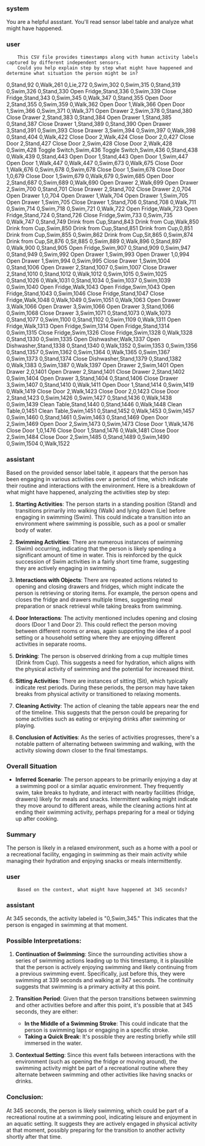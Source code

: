 ### system
You are a helpful assstant. You'll read sensor label table and analyze what might have happened.
### user

        This CSV file provides timestamps along with human activity labels captured by different independent sensors.
        Could you help explain step by step what might have happened and determine what situation the person might be in?
    
0,Stand,92
0,Walk,261
0,Lie,272
0,Swim,302
0,Swim,315
0,Stand,319
0,Swim,326
0,Stand,330
Open Fridge,Stand,336
0,Swim,339
Close Fridge,Stand,343
0,Swim,345
0,Walk,347
0,Stand,355
Open Door 2,Stand,355
0,Swim,359
0,Walk,362
Open Door 1,Walk,366
Open Door 1,Swim,366
0,Swim,371
0,Walk,371
Open Drawer 2,Swim,378
0,Stand,380
Close Drawer 2,Stand,383
0,Stand,384
Open Drawer 1,Stand,385
0,Stand,387
Close Drawer 1,Stand,389
0,Stand,390
Open Drawer 3,Stand,391
0,Swim,393
Close Drawer 3,Swim,394
0,Swim,397
0,Walk,398
0,Stand,404
0,Walk,422
Close Door 2,Walk,424
Close Door 2,0,427
Close Door 2,Stand,427
Close Door 2,Swim,428
Close Door 2,Walk,428
0,Swim,428
Toggle Switch,Swim,436
Toggle Switch,Swim,436
0,Stand,438
0,Walk,439
0,Stand,443
Open Door 1,Stand,443
Open Door 1,Swim,447
Open Door 1,Walk,447
0,Walk,447
0,Swim,673
0,Walk,675
Close Door 1,Walk,676
0,Swim,678
0,Swim,678
Close Door 1,Swim,678
Close Door 1,0,679
Close Door 1,Swim,679
0,Walk,679
0,Swim,685
Open Door 2,Stand,687
0,Swim,689
0,Walk,690
Open Drawer 2,Walk,699
Open Drawer 2,Swim,700
0,Stand,701
Close Drawer 2,Stand,702
Close Drawer 2,0,704
Open Drawer 1,0,704
Open Drawer 1,Walk,704
Open Drawer 1,Swim,705
Open Drawer 1,Swim,705
Close Drawer 1,Stand,706
0,Stand,708
0,Walk,711
0,Swim,714
0,Swim,718
0,Swim,721
0,Walk,722
Open Fridge,Walk,723
Open Fridge,Stand,724
0,Stand,726
Close Fridge,Swim,733
0,Swim,735
0,Walk,747
0,Stand,749
Drink from Cup,Stand,843
Drink from Cup,Walk,850
Drink from Cup,Swim,850
Drink from Cup,Stand,851
Drink from Cup,0,851
Drink from Cup,Swim,855
0,Swim,862
Drink from Cup,Sit,865
0,Swim,874
Drink from Cup,Sit,876
0,Sit,885
0,Swim,889
0,Walk,896
0,Stand,897
0,Walk,900
0,Stand,905
Open Fridge,Swim,907
0,Stand,909
0,Swim,947
0,Stand,949
0,Swim,992
Open Drawer 1,Swim,993
Open Drawer 1,0,994
Open Drawer 1,Swim,994
0,Swim,995
Close Drawer 1,Swim,1004
0,Stand,1006
Open Drawer 2,Stand,1007
0,Swim,1007
Close Drawer 2,Stand,1010
0,Stand,1012
0,Walk,1012
0,Swim,1015
0,Swim,1025
0,Stand,1026
0,Walk,1031
0,Stand,1034
0,Swim,1037
0,Swim,1039
0,Swim,1040
Open Fridge,Walk,1043
Open Fridge,Swim,1043
Open Fridge,Stand,1043
0,Swim,1046
Close Fridge,Stand,1047
Close Fridge,Walk,1048
0,Walk,1049
0,Swim,1051
0,Walk,1063
Open Drawer 3,Walk,1066
Open Drawer 3,Swim,1066
Open Drawer 3,Stand,1066
0,Swim,1068
Close Drawer 3,Swim,1071
0,Stand,1073
0,Walk,1073
0,Stand,1077
0,Swim,1100
0,Stand,1102
0,Swim,1109
0,Walk,1311
Open Fridge,Walk,1313
Open Fridge,Swim,1314
Open Fridge,Stand,1314
0,Swim,1315
Close Fridge,Swim,1326
Close Fridge,Swim,1328
0,Walk,1328
0,Stand,1330
0,Swim,1335
Open Dishwasher,Walk,1337
Open Dishwasher,Stand,1338
0,Stand,1340
0,Walk,1352
0,Swim,1353
0,Swim,1356
0,Stand,1357
0,Swim,1362
0,Swim,1364
0,Walk,1365
0,Swim,1367
0,Swim,1373
0,Stand,1374
Close Dishwasher,Stand,1379
0,Stand,1382
0,Walk,1383
0,Swim,1387
0,Walk,1397
Open Drawer 2,Swim,1401
Open Drawer 2,0,1401
Open Drawer 2,Stand,1401
Close Drawer 2,Stand,1402
0,Swim,1404
Open Drawer 3,Stand,1404
0,Stand,1406
Close Drawer 3,Swim,1407
0,Stand,1410
0,Walk,1411
Open Door 1,Stand,1414
0,Swim,1419
0,Walk,1419
Close Door 2,Walk,1423
Close Door 2,0,1423
Close Door 2,Stand,1423
0,Swim,1426
0,Swim,1427
0,Stand,1436
0,Walk,1438
0,Swim,1439
Clean Table,Stand,1440
0,Stand,1446
0,Walk,1448
Clean Table,0,1451
Clean Table,Swim,1451
0,Stand,1452
0,Walk,1453
0,Swim,1457
0,Swim,1460
0,Stand,1461
0,Swim,1463
0,Stand,1469
Open Door 2,Swim,1469
Open Door 2,Swim,1473
0,Swim,1473
Close Door 1,Walk,1476
Close Door 1,0,1476
Close Door 1,Stand,1476
0,Walk,1481
Close Door 2,Swim,1484
Close Door 2,Swim,1485
0,Stand,1489
0,Swim,1490
0,Swim,1504
0,Walk,1522

### assistant
Based on the provided sensor label table, it appears that the person has been engaging in various activities over a period of time, which indicate their routine and interactions with the environment. Here is a breakdown of what might have happened, analyzing the activities step by step:

1. **Starting Activities**: The person starts in a standing position (Stand) and transitions primarily into walking (Walk) and lying down (Lie) before engaging in swimming (Swim). This could indicate a transition into an environment where swimming is possible, such as a pool or smaller body of water.

2. **Swimming Activities**: There are numerous instances of swimming (Swim) occurring, indicating that the person is likely spending a significant amount of time in water. This is reinforced by the quick succession of Swim activities in a fairly short time frame, suggesting they are actively engaging in swimming.

3. **Interactions with Objects**: There are repeated actions related to opening and closing drawers and fridges, which might indicate the person is retrieving or storing items. For example, the person opens and closes the fridge and drawers multiple times, suggesting meal preparation or snack retrieval while taking breaks from swimming. 

4. **Door Interactions**: The activity mentioned includes opening and closing doors (Door 1 and Door 2). This could reflect the person moving between different rooms or areas, again supporting the idea of a pool setting or a household setting where they are enjoying different activities in separate rooms.

5. **Drinking**: The person is observed drinking from a cup multiple times (Drink from Cup). This suggests a need for hydration, which aligns with the physical activity of swimming and the potential for increased thirst.

6. **Sitting Activities**: There are instances of sitting (Sit), which typically indicate rest periods. During these periods, the person may have taken breaks from physical activity or transitioned to relaxing moments.

7. **Cleaning Activity**: The action of cleaning the table appears near the end of the timeline. This suggests that the person could be preparing for some activities such as eating or enjoying drinks after swimming or playing.

8. **Conclusion of Activities**: As the series of activities progresses, there's a notable pattern of alternating between swimming and walking, with the activity slowing down closer to the final timestamps. 

### Overall Situation
- **Inferred Scenario**: The person appears to be primarily enjoying a day at a swimming pool or a similar aquatic environment. They frequently swim, take breaks to hydrate, and interact with nearby facilities (fridge, drawers) likely for meals and snacks. Intermittent walking might indicate they move around to different areas, while the cleaning actions hint at ending their swimming activity, perhaps preparing for a meal or tidying up after cooking.

### Summary
The person is likely in a relaxed environment, such as a home with a pool or a recreational facility, engaging in swimming as their main activity while managing their hydration and enjoying snacks or meals intermittently.
### user

        Based on the context, what might have happened at 345 seconds?
    
### assistant
At 345 seconds, the activity labeled is "0,Swim,345." This indicates that the person is engaged in swimming at that moment. 

### Possible Interpretations:
1. **Continuation of Swimming**: Since the surrounding activities show a series of swimming actions leading up to this timestamp, it is plausible that the person is actively enjoying swimming and likely continuing from a previous swimming event. Specifically, just before this, they were swimming at 339 seconds and walking at 347 seconds. The continuity suggests that swimming is a primary activity at this point.

2. **Transition Period**: Given that the person transitions between swimming and other activities before and after this point, it's possible that at 345 seconds, they are either:
   - **In the Middle of a Swimming Stroke**: This could indicate that the person is swimming laps or engaging in a specific stroke.
   - **Taking a Quick Break**: It's possible they are resting briefly while still immersed in the water.

3. **Contextual Setting**: Since this event falls between interactions with the environment (such as opening the fridge or moving around), the swimming activity might be part of a recreational routine where they alternate between swimming and other activities like having snacks or drinks.

### Conclusion:
At 345 seconds, the person is likely swimming, which could be part of a recreational routine at a swimming pool, indicating leisure and enjoyment in an aquatic setting. It suggests they are actively engaged in physical activity at that moment, possibly preparing for the transition to another activity shortly after that time.
